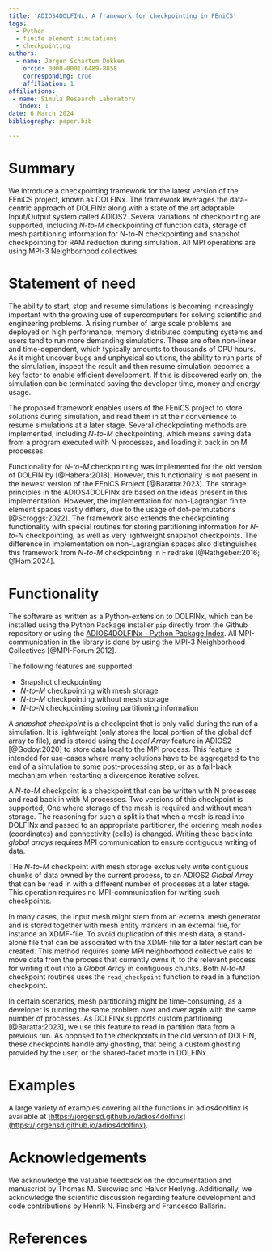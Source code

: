 ```yaml
---
title: 'ADIOS4DOLFINx: A framework for checkpointing in FEniCS'
tags:
  - Python
  - finite element simulations
  - checkpointing
authors:
  - name: Jørgen Schartum Dokken
    orcid: 0000-0001-6489-8858
    corresponding: true
    affiliation: 1
affiliations:
 - name: Simula Research Laboratory
   index: 1
date: 6 March 2024
bibliography: paper.bib

---
```


# Summary

We introduce a checkpointing framework for the latest version of the FEniCS project, known as DOLFINx.
The framework leverages the data-centric approach of DOLFINx along with a state of the art adaptable Input/Output system called ADIOS2.
Several variations of checkpointing are supported, including *N-to-M* checkpointing of function data, storage of mesh partitioning information for N-to-N checkpointing and snapshot checkpointing for RAM reduction during simulation. All MPI operations are using MPI-3 Neighborhood collectives.

# Statement of need

The ability to start, stop and resume simulations is becoming increasingly important with the growing use of supercomputers for solving scientific and engineering problems.
A rising number of large scale problems are deployed on high performance, memory distributed computing systems and users tend to run more demanding simulations.
These are often non-linear and time-dependent, which typically amounts to thousands of CPU hours.
As it might uncover bugs and unphysical solutions, the ability to run parts of the simulation, inspect the result and then resume simulation becomes a key factor to enable efficient development.
If this is discovered early on, the simulation can be terminated saving the developer time, money and energy-usage.

The proposed framework enables users of the FEniCS project to store solutions during simulation, and read them in at their convenience to resume simulations at a later stage.
Several checkpointing methods are implemented, including *N-to-M* checkpointing, which means saving data from a program executed with N processes, and loading it back in on M processes.

Functionality for *N-to-M* checkpointing was implemented for the old version of DOLFIN by [@Habera:2018].
However, this functionality is not present in the newest version of the FEniCS Project [@Baratta:2023].
The storage principles in the ADIOS4DOLFINx are based on the ideas present in this implementation.
However, the implementation for non-Lagrangian finite element spaces vastly differs, due to the usage of dof-permutations [@Scroggs:2022].
The framework also extends the checkpointing functionality with special routines for storing partitioning information for *N-to-N* checkpointing, as well as very lightweight snapshot checkpoints.
The difference in  implementation on non-Lagrangian spaces also distinguishes this framework from *N-to-M* checkpointing in Firedrake [@Rathgeber:2016; @Ham:2024].

# Functionality

The software as written as a Python-extension to DOLFINx, which can be installed using the Python Package installer `pip` directly from the Github repository or using the [ADIOS4DOLFINx - Python Package Index](https://pypi.org/project/adios4dolfinx/).
All MPI-communication in the library is done by using the MPI-3 Neighborhood Collectives [@MPI-Forum:2012].

The following features are supported:

- Snapshot checkpointing
- *N-to-M* checkpointing with mesh storage 
- *N-to-M* checkpointing without mesh storage
- *N-to-N* checkpointing storing partitioning information

A *snapshot checkpoint* is a checkpoint that is only valid during the run of a simulation.
It is lightweight (only stores the local portion of the global dof array to file), and is stored using the *Local Array* feature in ADIOS2 [@Godoy:2020] to store data local to the MPI process.
This feature is intended for use-cases where many solutions have to be aggregated to the end of a simulation to some post-processing step, or as a fall-back mechanism when restarting a divergence iterative solver.

A *N-to-M* checkpoint is a checkpoint that can be written with N processes and read back in with M processes.
Two versions of this checkpoint is supported; One where storage of the mesh is required and without mesh storage.
The reasoning for such a split is that when a mesh is read into DOLFINx and passed to an appropriate partitioner, the ordering mesh nodes (coordinates) and connectivity (cells) is changed.
Writing these back into *global arrays* requires MPI communication to ensure contiguous writing of data.

THe *N-to-M* checkpoint with mesh storage exclusively write contiguous chunks of data owned by the current process, to an ADIOS2 *Global Array* that can be read in with a different number of processes at a later stage.
This operation requires no MPI-communication for writing such checkpoints.

In many cases, the input mesh might stem from an external mesh generator and is stored together with mesh entity markers in an external file, for instance an XDMF-file.
To avoid duplication of this mesh data, a stand-alone file that can be associated with the XDMF file for a later restart can be created.
This method requires some MPI neighborhood collective calls to move data from the process that currently owns it, to the relevant process for writing it out into a *Global Array* in contiguous chunks.
Both *N-to-M* checkpoint routines uses the `read_checkpoint` function to read in a function checkpoint.

In certain scenarios, mesh partitioning might be time-consuming, as a developer is running the same problem over and over again with the same number of processes.
As DOLFINx supports custom partitioning [@Baratta:2023], we use this feature to read in partition data from a previous run.
As opposed to the checkpoints in the old version of DOLFIN, these checkpoints handle any ghosting, that being a custom ghosting provided by the user, or the shared-facet mode in DOLFINx.

# Examples
A large variety of examples covering all the functions in adios4dolfinx is available at [https://jorgensd.github.io/adios4dolfinx](https://jorgensd.github.io/adios4dolfinx).

# Acknowledgements

We acknowledge the valuable feedback on the documentation and manuscript by Thomas M. Surowiec and Halvor Herlyng. 
Additionally, we acknowledge the scientific discussion regarding feature development and code contributions by Henrik N. Finsberg and Francesco Ballarin.


# References